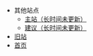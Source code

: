 <!-- markdownlint-disable MD041 -->

- 其他站点
  - [主站（长时间未更新）](http://student2333.sxl.cn/)
  - [建议（长时间未更新）](http://studentsend.sxl.cn/)
- [旧站](http://stu.bugmc.com:88/bot_menu)
- [首页](http://stu.bugmc.com:88/)
